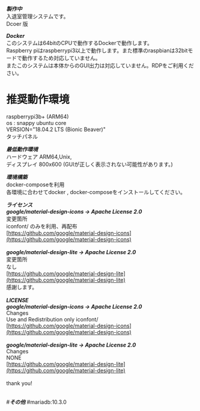 ***製作中*** <br>
入退室管理システムです。<br>
Dcoer 版<br>

***Docker***<br>
このシステムは64bitのCPUで動作するDockerで動作します。<br>
Raspberry piはraspberrypi3以上で動作します。また標準のraspbianは32bitモードで動作するため対応していません。<br>
またこのシステムは本体からのGUI出力は対応していません。RDPをご利用ください。<br>


推奨動作環境<br>
===================
raspberrypi3b+ (ARM64)<br>
os : snappy ubuntu core<br>
VERSION="18.04.2 LTS (Bionic Beaver)"<br>
タッチパネル<br>

***最低動作環境***<br>
ハードウェア ARM64,Unix,<br>
ディスプレイ 800x600 (GUIが正しく表示されない可能性があります。)<br>

***環境構築***<br>
docker-composeを利用<br>
各環境に合わせてdocker , docker-composeをインストールしてください。<br>

***ライセンス***<br>
***google/material-design-icons -> Apache License 2.0***<br>
変更箇所<br>
iconfont/ のみを利用、再配布<br>
[https://github.com/google/material-design-icons](https://github.com/google/material-design-icons)<br>
<br>
***google/material-design-lite -> Apache License 2.0***<br>
変更箇所<br>
なし<br>
[https://github.com/google/material-design-lite](https://github.com/google/material-design-lite)
<br>
感謝します。
<br><br>
***LICENSE***<br>
***google/material-design-icons -> Apache License 2.0***<br>
Changes<br>
Use and Redistribution only iconfont/<br>
[https://github.com/google/material-design-icons](https://github.com/google/material-design-icons)<br>
<br>
***google/material-design-lite -> Apache License 2.0***<br>
Changes<br>
NONE<br>
[https://github.com/google/material-design-lite](https://github.com/google/material-design-lite)<br>
<br>
thank you!
<br><br>


#***その他***
#mariadb:10.3.0
